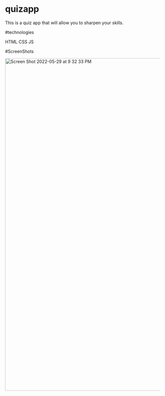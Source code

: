 # quizapp

This is a quiz app that will allow you to sharpen your skills.

#technologies

HTML
CSS
JS

#ScreenShots

<img width="1080" alt="Screen Shot 2022-05-29 at 9 32 33 PM" src="https://user-images.githubusercontent.com/103855578/170906647-1c7c427f-c218-4fd3-86af-40692b8a5b50.png">
